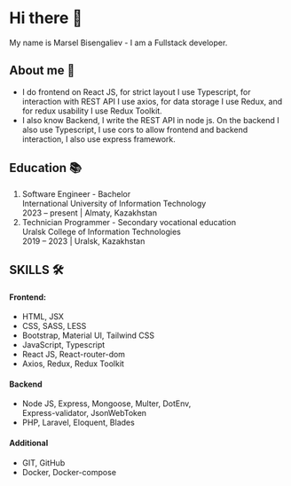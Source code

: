 # Hi there 👋
My name is Marsel Bisengaliev - I am a Fullstack developer.

## About me 📖
- I do frontend on React JS, for strict layout I use Typescript, for interaction with REST API I use axios, for data storage I use Redux, and for redux usability I use Redux Toolkit.
- I also know Backend, I write the REST API in node js. On the backend I also use Typescript, I use cors to allow frontend and backend interaction, I also use express framework.

## Education 📚
1. Software Engineer - Bachelor <br/> 
   International University of Information Technology <br/> 
   2023 – present | Almaty, Kazakhstan <br/> 
2. Technician Programmer - Secondary vocational education <br/> 
    Uralsk College of Information Technologies <br/> 
    2019 – 2023 | Uralsk, Kazakhstan 

## SKILLS 🛠
#### Frontend:
- HTML, JSX
- CSS, SASS, LESS
- Bootstrap, Material UI, Tailwind CSS
- JavaScript, Typescript
- React JS, React-router-dom
- Axios, Redux, Redux Toolkit
  
#### Backend
- Node JS, Express, Mongoose, Multer, DotEnv, <br/> 
  Express-validator, JsonWebToken
- PHP, Laravel, Eloquent, Blades
  
#### Additional
- GIT, GitHub
- Docker, Docker-compose



